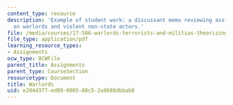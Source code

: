 ```yaml
---
content_type: resource
description: 'Example of student work: a discussant memo reviewing assigned readings
  on warlords and violent non-state actors.'
file: /media/courses/17-586-warlords-terrorists-and-militias-theorizing-on-violent-non-state-actors-spring-2009/e204d377ed89000588c52a9680dbbab0_MIT17_586s09_assn02.pdf
file_type: application/pdf
learning_resource_types:
- Assignments
ocw_type: OCWFile
parent_title: Assignments
parent_type: CourseSection
resourcetype: Document
title: Warlords
uid: e204d377-ed89-0005-88c5-2a9680dbbab0
---
```

